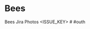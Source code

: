 # Bees
Bees Jira
Photos
<ignored text> <ISSUE_KEY> <ignored text> #<COMMAND> <optional COMMAND_ARGUMENTS>
  #outh
